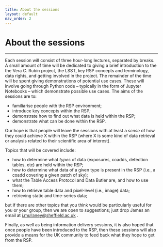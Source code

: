 ```yaml
---
title: About the sessions
layout: default
nav_order: 2
---
```


# About the sessions

---

Each session will consist of three hour-long lectures, separated by breaks. A small amount of time will be dedicated to giving a brief introduction to the the Vera C. Rubin project, the LSST, key RSP concepts and terminology, data rights, and getting involved in the project. The remainder of the time will be spent giving demonstrations of potential use cases. These will involve going through Python code – typically in the form of Jupyter Notebooks – which demonstrate possible use cases. The aims of the sessions are to:
* familiarise people with the RSP environment;
* introduce key concepts within the RSP;
* demonstrate how to find out what data is held within the RSP;
* demonstrate what can be done within the RSP.

Our hope is that people will leave the sessions with at least a _sense_ of how they could achieve X within the RSP (where X is some kind of data retrieval or analysis related to their scientific area of interest).

Topics that will be covered include:
* how to determine what _types_ of data (exposures, coadds, detection tables, etc) are held within the RSP;
* how to determine what data of a given type is present in the RSP (i.e., a coadd covering a given patch of sky);
* what the Table Access Protocol and Data Butler are, and how to use them;
* how to retrieve table data and pixel-level (i.e., image) data;
* retrieving static and time-series data;

but if there are other topics that you think would be particularly useful for you or your group, then we are open to suggestions; just drop James an email at j.mullaney@sheffield.ac.uk .

Finally, as well as being information delivery sessions, it is also hoped that once people have been introduced to the RSP, then these sessions will also provide a means for the UK community to feed back what they hope to get from the RSP.
